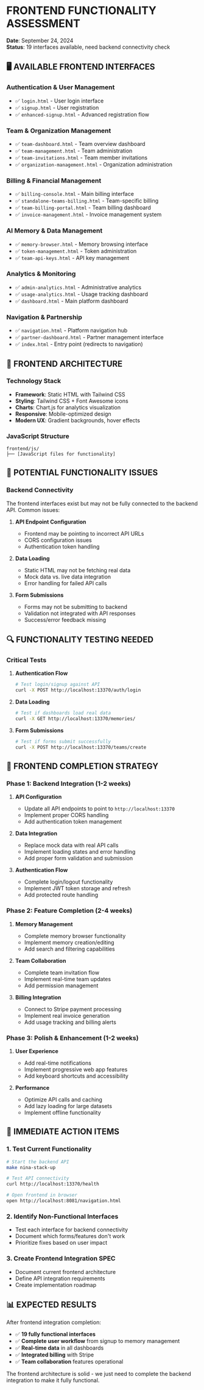 # FRONTEND FUNCTIONALITY ASSESSMENT

**Date**: September 24, 2024  
**Status**: 19 interfaces available, need backend connectivity check

## 🖥️ **AVAILABLE FRONTEND INTERFACES**

### **Authentication & User Management**
- ✅ `login.html` - User login interface
- ✅ `signup.html` - User registration
- ✅ `enhanced-signup.html` - Advanced registration flow

### **Team & Organization Management**
- ✅ `team-dashboard.html` - Team overview dashboard
- ✅ `team-management.html` - Team administration
- ✅ `team-invitations.html` - Team member invitations
- ✅ `organization-management.html` - Organization administration

### **Billing & Financial Management**
- ✅ `billing-console.html` - Main billing interface
- ✅ `standalone-teams-billing.html` - Team-specific billing
- ✅ `team-billing-portal.html` - Team billing dashboard
- ✅ `invoice-management.html` - Invoice management system

### **AI Memory & Data Management**
- ✅ `memory-browser.html` - Memory browsing interface
- ✅ `token-management.html` - Token administration
- ✅ `team-api-keys.html` - API key management

### **Analytics & Monitoring**
- ✅ `admin-analytics.html` - Administrative analytics
- ✅ `usage-analytics.html` - Usage tracking dashboard
- ✅ `dashboard.html` - Main platform dashboard

### **Navigation & Partnership**
- ✅ `navigation.html` - Platform navigation hub
- ✅ `partner-dashboard.html` - Partner management interface
- ✅ `index.html` - Entry point (redirects to navigation)

## 🔧 **FRONTEND ARCHITECTURE**

### **Technology Stack**
- **Framework**: Static HTML with Tailwind CSS
- **Styling**: Tailwind CSS + Font Awesome icons
- **Charts**: Chart.js for analytics visualization
- **Responsive**: Mobile-optimized design
- **Modern UX**: Gradient backgrounds, hover effects

### **JavaScript Structure**
```
frontend/js/
├── [JavaScript files for functionality]
```

## 🚨 **POTENTIAL FUNCTIONALITY ISSUES**

### **Backend Connectivity**
The frontend interfaces exist but may not be fully connected to the backend API. Common issues:

1. **API Endpoint Configuration**
   - Frontend may be pointing to incorrect API URLs
   - CORS configuration issues
   - Authentication token handling

2. **Data Loading**
   - Static HTML may not be fetching real data
   - Mock data vs. live data integration
   - Error handling for failed API calls

3. **Form Submissions**
   - Forms may not be submitting to backend
   - Validation not integrated with API responses
   - Success/error feedback missing

## 🔍 **FUNCTIONALITY TESTING NEEDED**

### **Critical Tests**
1. **Authentication Flow**
   ```bash
   # Test login/signup against API
   curl -X POST http://localhost:13370/auth/login
   ```

2. **Data Loading**
   ```bash
   # Test if dashboards load real data
   curl -X GET http://localhost:13370/memories/
   ```

3. **Form Submissions**
   ```bash
   # Test if forms submit successfully
   curl -X POST http://localhost:13370/teams/create
   ```

## 🎯 **FRONTEND COMPLETION STRATEGY**

### **Phase 1: Backend Integration (1-2 weeks)**
1. **API Configuration**
   - Update all API endpoints to point to `http://localhost:13370`
   - Implement proper CORS handling
   - Add authentication token management

2. **Data Integration**
   - Replace mock data with real API calls
   - Implement loading states and error handling
   - Add proper form validation and submission

3. **Authentication Flow**
   - Complete login/logout functionality
   - Implement JWT token storage and refresh
   - Add protected route handling

### **Phase 2: Feature Completion (2-4 weeks)**
1. **Memory Management**
   - Complete memory browser functionality
   - Implement memory creation/editing
   - Add search and filtering capabilities

2. **Team Collaboration**
   - Complete team invitation flow
   - Implement real-time team updates
   - Add permission management

3. **Billing Integration**
   - Connect to Stripe payment processing
   - Implement real invoice generation
   - Add usage tracking and billing alerts

### **Phase 3: Polish & Enhancement (1-2 weeks)**
1. **User Experience**
   - Add real-time notifications
   - Implement progressive web app features
   - Add keyboard shortcuts and accessibility

2. **Performance**
   - Optimize API calls and caching
   - Add lazy loading for large datasets
   - Implement offline functionality

## 🔧 **IMMEDIATE ACTION ITEMS**

### **1. Test Current Functionality**
```bash
# Start the backend API
make nina-stack-up

# Test API connectivity
curl http://localhost:13370/health

# Open frontend in browser
open http://localhost:8081/navigation.html
```

### **2. Identify Non-Functional Interfaces**
- Test each interface for backend connectivity
- Document which forms/features don't work
- Prioritize fixes based on user impact

### **3. Create Frontend Integration SPEC**
- Document current frontend architecture
- Define API integration requirements
- Create implementation roadmap

## 📊 **EXPECTED RESULTS**

After frontend integration completion:
- ✅ **19 fully functional interfaces**
- ✅ **Complete user workflow** from signup to memory management
- ✅ **Real-time data** in all dashboards
- ✅ **Integrated billing** with Stripe
- ✅ **Team collaboration** features operational

The frontend architecture is solid - we just need to complete the backend integration to make it fully functional.
